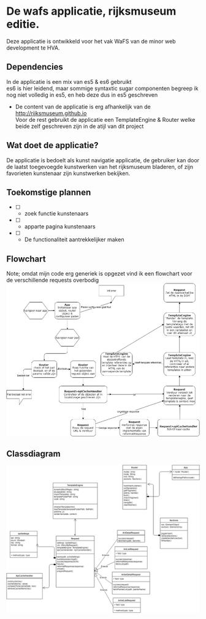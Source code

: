 # De wafs applicatie, rijksmuseum editie.
Deze applicatie is ontwikkeld voor het vak WaFS van de minor web development te HVA.

## Dependencies
In de applicatie is een mix van es5 & es6 gebruikt  
es6 is hier leidend, maar sommige syntaxtic sugar componenten begreep ik nog niet volledig in es5, en heb deze dus in es5 geschreven  
  
* De content van de applicatie is erg afhankelijk van de http://rijksmuseum.github.io  
Voor de rest gebruikt de applicatie een TemplateEngine & Router welke beide zelf geschreven zijn in de atijl van dit project  

## Wat doet de applicatie?
De applicatie is bedoelt als kunst navigatie applicatie, de gebruiker kan door de laatst toegevoegde kunstwerken van het rijksmuseum bladeren, of zijn favorieten kunstenaar zijn kunstwerken bekijken.  

## Toekomstige plannen
- [ ] - zoek functie kunstenaars
- [ ] - apparte pagina kunstenaars 
- [ ] - De functionaliteit aantrekkelijker maken

## Flowchart
Note; omdat mijn code erg generiek is opgezet vind ik een flowchart voor de verschillende requests overbodig
![alt text][flowchart]

## Classdiagram
![alt text][classdiagram]

[flowchart]: https://github.com/Cascuna/wafs/blob/master/app/static/img/flowchart-wafs.png "Logo Title Text 2"

[classdiagram]: https://github.com/Cascuna/wafs/blob/master/app/static/img/wafs-uml-diagram.png
